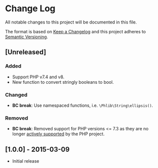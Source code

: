 # Change Log
All notable changes to this project will be documented in this file.

The format is based on [Keep a Changelog](http://keepachangelog.com/)
and this project adheres to [Semantic Versioning](http://semver.org/).

## [Unreleased]
### Added
- Support PHP v7.4 and v8.
- New function to convert stringly booleans to bool.
### Changed
- **BC break**: Use namespaced functions, i.e. `\Phlib\String\ellipsis()`.
### Removed
- **BC break**: Removed support for PHP versions <= 7.3 as they are no longer
  [actively supported](https://php.net/supported-versions.php)
  by the PHP project.

## [1.0.0] - 2015-03-09
 * Initial release

